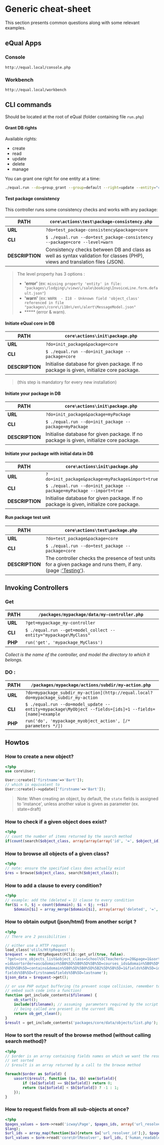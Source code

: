 # Generic cheat-sheet

This section presents common questions along with some relevant examples.



## eQual Apps

### Console

```
http://equal.local/console.php
```

### Workbench

```
http://equal.local/workbench
```



## CLI commands

Should be located at the root of eQual (folder containing file `run.php`)

#### Grant DB rights

Available rights: 

- create
- read
- update
- delete
- manage

You can grant one right for one entity at a time:

```bash
./equal.run --do=group_grant --group=default --right=update --entity="core\User"
```

#### Test package consistency

This controller runs some consistency checks and works with any package:

| **PATH**        | `core\actions\test\package-consistency.php`                  |
| --------------- | ------------------------------------------------------------ |
| **URL**         | `?do=test_package-consistency&package=core`                  |
| **CLI**         | `$ ./equal.run --do=test_package-consistency --package=core --level=warn` |
| **DESCRIPTION** | Consistency checks between DB and class as well as syntax validation for classes (PHP), views and translation files (JSON). |

> The level property has 3 options : 
>
> - **'error'** (ex: `missing property 'entity' in file:  "packages\/lodging\/views\/sale\booking\InvoiceLine.form.default.json"`)
> - **'warn'** (ex: `WARN  - I18 - Unknown field 'object_class' referenced in file "packages\/core\/i18n\/en\/alert\MessageModel.json"`
> - ***** (error & warn).


#### Initiate eQual core in DB

|**PATH**|`core\actions\init\package.php`|
| --------------- | ------------------------------------------------------------ |
|**URL**|`?do=init_package&package=core`|
|**CLI**|`$ ./equal.run --do=init_package --package=core`|
|**DESCRIPTION**|Initialise database for given package. If no package is given, initialize core package.|

> (this step is mandatory for every new installation)


#### Initiate your package in DB

|**PATH**|`core\actions\init\package.php`|
| --------------- | ------------------------------------------------------------ |
|**URL**|`?do=init_package&package=myPackage`|
|**CLI**|`$ ./equal.run --do=init_package --package=myPackage`|
|**DESCRIPTION**|Initialise database for given package. If no package is given, initialize core package.|


#### Initiate your package with initial data in DB

|**PATH**|`core\actions\init\package.php`|
| --------------- | ------------------------------------------------------------ |
|**URL**|`?do=init_package&package=myPackage&import=true`|
|**CLI**|`$ ./equal.run --do=init_package --package=myPackage --import=true`|
|**DESCRIPTION**|Initialise database for given package. If no package is given, initialize core package.|

#### Run package test unit

|**PATH**|`core\actions\test\package.php`|
| --------------- | ------------------------------------------------------------ |
|**URL**|`?do=test_package&package=core`|
|**CLI**|`$ ./equal.run --do=test_package --package=core`|
|**DESCRIPTION**|The controller checks the presence of test units for a given package and runs them, if any. (page :['Testing'](./testing.md)).|



## Invoking Controllers

### Get

|**PATH**|`/packages/mypackage/data/my-controller.php`|
| --------------- | ------------------------------------------------------------ |
|**URL**|`?get=mypackage_my-controller`|
|**CLI**|`$ ./equal.run --get=model_collect --entity="mypackage\MyClass"`|
|**PHP**|```run('get', 'mypackage_MyClass')```|

*Collect is the name of the controller, and model the directory to which it belongs.*

### DO :

|**PATH**|`/packages/mypackage/actions/subdir/my-action.php`|
| --------------- | ------------------------------------------------------------ |
|**URL**|`?do=mypackage_subdir_my-action](http://equal.local?do=mypackage_subdir_my-action`|
|**CLI**|`$ ./equal.run --do=model_update --entity=mypackage\MyObject --fields=[ids]=1 --fields=[name]=example`|
|**PHP**|```run('do', 'mypackage_myobject_action', [/* parameters */])```|




## Howtos 	

### How to create a new object?
```php
<?php
use core\User;

User::create(['firstname'=>'Bart']);
// which is equivalent to
User::create()->update(['firstname'=>'Bart']);
```

> Note: When creating an object, by default, the `state` fields is assigned to 'instance', unless another value is given as parameter (ex. state=draft)

### How to check if a given object does exist?

```php
<?php
// count the number of items returned by the search method
if(count(search($object_class, array(array(array('id', '=', $object_id)))))) {...}
```

### How to browse all objects of a given class?
```php
<?php
// note: ensure the specified class does actually exist
$res = browse($object_class, search($object_class));
```

### How to add a clause to every condition?
```php
<?php
// example: add the (deleted = 1) clause to every condition
for($i = 0, $j = count($domain); $i < $j; ++$i)
	$domain[$i] = array_merge($domain[$i], array(array('deleted', '=', '1')));
```

### How to obtain output (json/html) from another script ?
```php
<?php
// There are 2 possibilities :

// either use a HTTP request
load_class('utils/HttpRequest');
$request = new HttpRequest(FClib::get_url(true, false).
'?get=core_objects_list&object_class=School%5CTeacher&rp=20&page=1&sortname
=id&sortorder=asc&domain%5B0%5D%5B0%5D%5B%5D=courses_ids&domain%5B0%5D%5B
0%5D%5B%5D=contains&domain%5B0%5D%5B0%5D%5B2%5D%5B%5D=1&fields%5B%5D=id&
fields%5B%5D=firstname&fields%5B%5D=lastname');
$json_data = $request->get();

// or use PHP output buffering (to prevent scope collision, remember to 
// embed such code into a function)
function get_include_contents($filename) {
	ob_start();	
	include($filename); // assuming  parameters required by the script 
    // being called are present in the current URL 
	return ob_get_clean();
}
$result = get_include_contents('packages/core/data/objects/list.php');
```

### How to sort the result of the browse method (without calling search method)?
```php
<?php
// $order is an array containing fields names on which we want the result 
// set sorted 
// $result is an array returned by a call to the browse method

foreach($order as $ofield) {
	uasort($result, function ($a, $b) use($ofield){
		if ($a[$ofield] == $b[$ofield]) return 0;
		return ($a[$ofield] < $b[$ofield]) ? -1 : 1;
	});
}
```

### How to request fields from all sub-objects at once?
```php
<?php
$pages_values = $orm->read('icway\Page', $pages_ids, array('url_resolver_id'), 
$lang);			
$url_ids = array_map(function($a){return $a['url_resolver_id'];}, $pages_values);
$url_values = $orm->read('core\UrlResolver', $url_ids, ['human_readable_url']);
```
